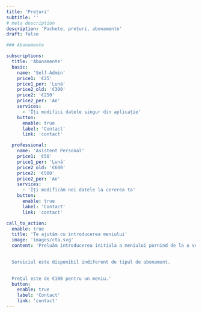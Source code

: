 ```yaml
---
title: 'Prețuri'
subtitle: ''
# meta description
description: 'Pachete, prețuri, abonamente'
draft: false

### Abonamente

subscriptions:
  title: 'Abonamente'
  basic:
    name: 'Self-Admin'
    price1: '€25'
    price1_per: 'Lună'
    price2_old: '€300'
    price2: '€250'
    price2_per: 'An'
    services:
      - 'Îți modifici datele singur din aplicație'
    button:
      enable: true
      label: 'Contact'
      link: 'contact'

  professional:
    name: 'Asistent Personal'
    price1: '€50'
    price1_per: 'Lună'
    price2_old: '€600'
    price2: '€500'
    price2_per: 'An'
    services:
      - 'Îți modificăm noi datele la cererea ta'
    button:
      enable: true
      label: 'Contact'
      link: 'contact'

call_to_action:
  enable: true
  title: 'Te ajutăm cu introducerea meniului'
  image: 'images/cta.svg'
  content: 'Preluăm introducerea initiala a meniului pornind de la o versiune electronică sau poze. 

  
  Serviciul este disponibil indiferent de tipul de abonament. 
  

  Prețul este de €100 pentru un meniu.'
  button:
    enable: true
    label: 'Contact'
    link: 'contact'
---
```

